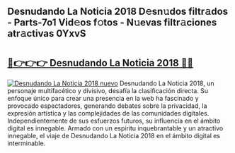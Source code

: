 ## Desnudando La Noticia 2018 D𝚎sn𝚞dos filtr𝚊dos - Parts-7o1 Vid𝚎os f𝚘tos - N𝚞evas filtr𝚊ciones atr𝚊ctivas 0YxvS

# <h2><a href="http://mb2pezc.tromn.icu/?c=Desnudando+La+Noticia+2018">🔗👉👉👉 Desnudando La Noticia 2018 🔗🔗</a></h2>

[![Desnudando La Noticia 2018 nuevo](https://i.imgur.com/pEAQMta.gif)](http://mb2pezc.tromn.icu/?c=Desnudando+La+Noticia+2018)
Desnudando La Noticia 2018, un personaje multifacético y divisivo, desafía la clasificación directa. Su enfoque único para crear una presencia en la web ha fascinado y provocado espectadores, generando debates sobre la privacidad, la expresión artística y las complejidades de las comunidades digitales. Independientemente de sus esfuerzos futuros, su influencia en el ámbito digital es innegable. Armado con un espíritu inquebrantable y un atractivo innegable, el viaje de Desnudando La Noticia 2018 en el ámbito digital es interminable.
